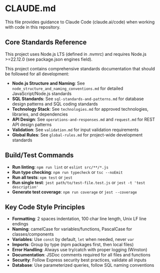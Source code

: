 # CLAUDE.md

This file provides guidance to Claude Code (claude.ai/code) when working with code in this repository.

## Core Standards Reference

This project uses Node.js LTS (defined in .nvmrc) and requires Node.js >=22.12.0 (see package.json engines field).

This project contains comprehensive standards documentation that should be followed for all development:

- **Node.js Structure and Naming**: See `node_structure_and_naming_conventions.md` for detailed JavaScript/Node.js standards
- **SQL Standards**: See `sql-standards-and-patterns.md` for database design patterns and SQL coding standards
- **Technology Stack**: See `technologies.md` for approved technologies, libraries, and dependencies
- **API Design**: See `operations-and-responses.md` and `request.md` for REST API design patterns
- **Validation**: See `validation.md` for input validation requirements
- **Global Rules**: See `global-rules.md` for project-wide development standards

## Build/Test Commands

- **Run linting**: `npm run lint` or `eslint src/**/*.js`
- **Run type checking**: `npm run typecheck` or `tsc --noEmit`
- **Run all tests**: `npm test` or `jest`
- **Run single test**: `jest path/to/test-file.test.js` or `jest -t 'test description'`
- **Generate test coverage**: `npm run coverage` or `jest --coverage`

## Key Code Style Principles

- **Formatting**: 2 spaces indentation, 100 char line length, Unix LF line endings
- **Naming**: camelCase for variables/functions, PascalCase for classes/components
- **Variables**: Use `const` by default, `let` when needed, never `var`
- **Imports**: Group by type (npm packages first, then local files)
- **Error Handling**: Always use try/catch with proper logging (Winston)
- **Documentation**: JSDoc comments required for all files and functions
- **Security**: Follow Express security best practices, validate all inputs
- **Database**: Use parameterized queries, follow SQL naming conventions
